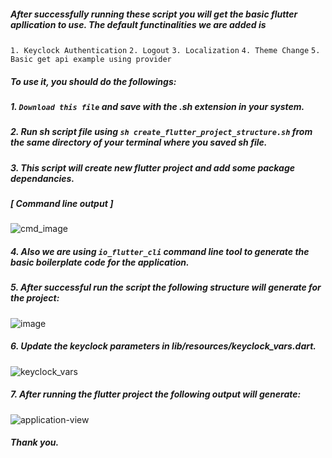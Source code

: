 ##### After successfully running these script you will get the basic flutter apllication to use. The default functinalities we are added is

`1. Keyclock Authentication`
`2. Logout`
`3. Localization`
`4. Theme Change`
`5. Basic get api example using provider`



##### To use it, you should do the followings:

##### 1. `Download this file` and save with the .sh extension in your system.

##### 2. Run sh script file using `sh create_flutter_project_structure.sh` from the same directory of your terminal where you saved sh file.

##### 3. This script will create new flutter project and add some package dependancies.



##### [ Command line output ]


![cmd_image](https://user-images.githubusercontent.com/106060767/213659983-111d4afd-fee1-4cde-b559-ecc43038b500.png)


##### 4. Also we are using `io_flutter_cli` command line tool to generate the basic boilerplate code for the application.

##### 5. After successful run the script the following structure will generate for the project:

![image](https://user-images.githubusercontent.com/106060767/211762175-ceef353d-b152-4dc8-976e-186f445a3a03.png)

##### 6. Update the keyclock parameters in lib/resources/keyclock_vars.dart.

![keyclock_vars](https://user-images.githubusercontent.com/106060767/213684959-340ec749-680c-4b6e-aa40-1f7de3aabb15.png)

##### 7. After running the flutter project the following output will generate:

![application-view](https://user-images.githubusercontent.com/106060767/214314859-2230329d-3b8c-46b5-a2b8-b0b220c3a8ea.png)


##### Thank you.
